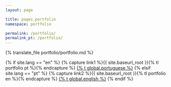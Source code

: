 ```yaml
---
layout: page

title: pages.portfolio
namespace: portfolio

permalink: /portfolio/
permalink_pt: /portfolio/
---
```


{% translate_file portfolio/portfolio.md %}

{% if site.lang == "en" %}
  {% capture link1 %}{{ site.baseurl_root }}{% tl portfolio pt %}{% endcapture %}
  <a href="{{ link1 }}" >{% t global.portuguese %}</a>
{% elsif site.lang == "pt" %}
  {% capture link2 %}{{ site.baseurl_root }}{% tl portfolio en  %}{% endcapture %}
  <a href="{{ link2 }}" >{% t global.english %}</a>
{% endif %}